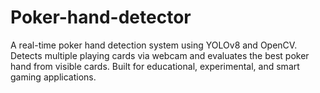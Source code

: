 # Poker-hand-detector
A real-time poker hand detection system using YOLOv8 and OpenCV. Detects multiple playing cards via webcam and evaluates the best poker hand from visible cards. Built for educational, experimental, and smart gaming applications.
